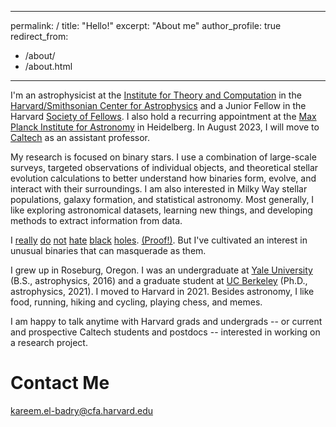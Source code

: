 <!-- Google tag (gtag.js) -->
<script async src="https://www.googletagmanager.com/gtag/js?id=G-R3KQ9X62P8"></script>
<script>
  window.dataLayer = window.dataLayer || [];
  function gtag(){dataLayer.push(arguments);}
  gtag('js', new Date());

  gtag('config', 'G-R3KQ9X62P8');
</script>

---
permalink: /
title: "Hello!"
excerpt: "About me"
author_profile: true
redirect_from: 
  - /about/
  - /about.html
---

I'm an astrophysicist at the [Institute for Theory and Computation](https://itc.cfa.harvard.edu/) in the [Harvard/Smithsonian Center for Astrophysics](https://www.cfa.harvard.edu/) and a Junior Fellow in the Harvard [Society of Fellows](https://socfell.fas.harvard.edu/about). I also hold a recurring appointment at the [Max Planck Institute for Astronomy](https://www.mpia.de/en) in Heidelberg. In August 2023, I will move to [Caltech](https://www.astro.caltech.edu/) as an assistant professor. 

My research is focused on binary stars. I use a combination of large-scale surveys, targeted observations of individual objects, and theoretical stellar evolution calculations to better understand how binaries form, evolve, and interact with their surroundings. I am also interested in Milky Way stellar populations, galaxy formation, and statistical astronomy.  Most generally, I like exploring astronomical datasets, learning new things, and developing methods to extract information from data. 

I [really](https://ui.adsabs.harvard.edu/abs/2020MNRAS.493L..22E/abstract) [do](https://ui.adsabs.harvard.edu/abs/2021MNRAS.502.3436E/abstract) [not](https://ui.adsabs.harvard.edu/abs/2022MNRAS.511L..24E/abstract) [hate](https://ui.adsabs.harvard.edu/abs/2022MNRAS.511.3089E/abstract) [black](https://ui.adsabs.harvard.edu/abs/2022MNRAS.512.5620E/abstract) [holes](https://arxiv.org/abs/2007.03350). [(Proof!)](https://ui.adsabs.harvard.edu/abs/2023MNRAS.518.1057E/abstract). But I've cultivated an interest in unusual binaries that can masquerade as them. 

I grew up in Roseburg, Oregon. I was an undergraduate at [Yale University](https://astronomy.yale.edu/) (B.S., astrophysics, 2016) and a graduate student at [UC Berkeley](https://astro.berkeley.edu/) (Ph.D., astrophysics, 2021). I moved to Harvard in 2021. Besides astronomy, I like food, running, hiking and cycling, playing chess, and memes.

I am happy to talk anytime with Harvard grads and undergrads -- or current and prospective Caltech students and postdocs -- interested in working on a research project. 

Contact Me
======
kareem.el-badry@cfa.harvard.edu 
